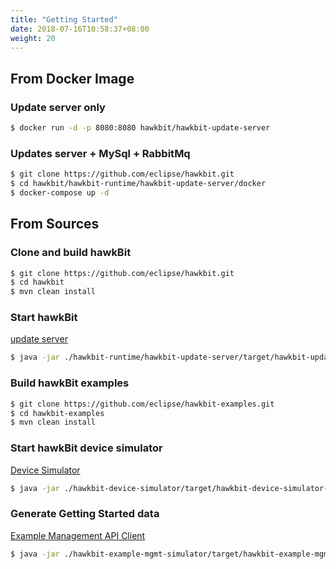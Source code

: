 ```yaml
---
title: "Getting Started"
date: 2018-07-16T10:58:37+08:00
weight: 20
---
```


## From Docker Image

### Update server only

```sh
$ docker run -d -p 8080:8080 hawkbit/hawkbit-update-server
```

### Updates server + MySql + RabbitMq

```sh
$ git clone https://github.com/eclipse/hawkbit.git
$ cd hawkbit/hawkbit-runtime/hawkbit-update-server/docker
$ docker-compose up -d
```

## From Sources

### Clone and build hawkBit
```sh
$ git clone https://github.com/eclipse/hawkbit.git
$ cd hawkbit
$ mvn clean install
```

### Start hawkBit 
[update server](https://github.com/eclipse/hawkbit/tree/master/hawkbit-runtime/hawkbit-update-server)

```sh
$ java -jar ./hawkbit-runtime/hawkbit-update-server/target/hawkbit-update-server-#version#-SNAPSHOT.jar
```

### Build hawkBit examples

```sh
$ git clone https://github.com/eclipse/hawkbit-examples.git
$ cd hawkbit-examples
$ mvn clean install
```

### Start hawkBit device simulator
[Device Simulator](https://github.com/eclipse/hawkbit-examples/tree/master/hawkbit-device-simulator)
```sh
$ java -jar ./hawkbit-device-simulator/target/hawkbit-device-simulator-#version#.jar
```

### Generate Getting Started data
[Example Management API Client](https://github.com/eclipse/hawkbit-examples/tree/master/hawkbit-example-mgmt-simulator)

```sh
$ java -jar ./hawkbit-example-mgmt-simulator/target/hawkbit-example-mgmt-simulator-#version#.jar
```